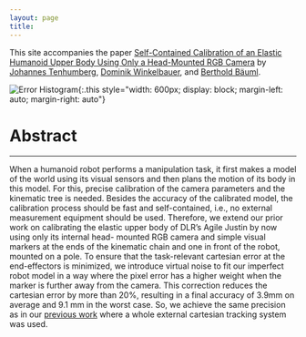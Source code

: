 ```yaml
---
layout: page
title: 
---
```


This site accompanies the paper [Self-Contained Calibration of an Elastic Humanoid Upper Body Using Only a Head-Mounted RGB Camera](https://ieeexplore.ieee.org/) by
[Johannes Tenhumberg](https://scholar.google.com/citations?user=2RZuYZMAAAAJ&hl=en), [Dominik Winkelbauer](https://scholar.google.com/citations?user=kduGd8wAAAAJ&hl=en), and [Berthold Bäuml](https://scholar.google.com/citations?hl=en&user=fjvpDsEAAAAJ).


![Error Histogram](/assets/imgs/calibration_sketch.png){:.this
style="width: 600px;
display: block;
margin-left: auto;
margin-right: auto"}

# Abstract
---
When a humanoid robot performs a manipulation task, it first makes a model of the world using its visual sensors and then plans the motion of its body in this model. 
For this, precise calibration of the camera parameters and the kinematic tree is needed. 
Besides the accuracy of the calibrated model, the calibration process should be fast and self-contained, i.e., no external measurement equipment should be used. 
Therefore, we extend our prior work on calibrating the elastic upper body of DLR’s Agile Justin by now using only its internal head- mounted RGB camera and simple visual markers at the ends of the kinematic chain and one in front of the robot, mounted on a pole. 
To ensure that the task-relevant cartesian error at the end-effectors is minimized, we introduce virtual noise to fit our imperfect robot model in a way where the pixel error has a higher weight when the marker is further away from the camera. 
This correction reduces the cartesian error by more than 20%, resulting in a final accuracy of 3.9mm on average and 9.1 mm in the worst case. 
So, we achieve the same precision as in our [previous work](https://ieeexplore.ieee.org/) where a whole external cartesian tracking system was used.
